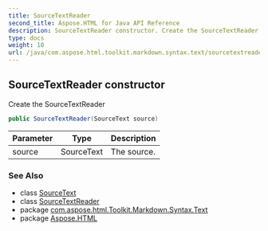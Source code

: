 ```yaml
---
title: SourceTextReader
second_title: Aspose.HTML for Java API Reference
description: SourceTextReader constructor. Create the SourceTextReader
type: docs
weight: 10
url: /java/com.aspose.html.toolkit.markdown.syntax.text/sourcetextreader/sourcetextreader/
---
```

## SourceTextReader constructor

Create the SourceTextReader

```java
public SourceTextReader(SourceText source)
```

| Parameter | Type | Description |
| --- | --- | --- |
| source | SourceText | The source. |

### See Also

* class [SourceText](../../sourcetext/)
* class [SourceTextReader](../)
* package [com.aspose.html.Toolkit.Markdown.Syntax.Text](../../sourcetextreader/)
* package [Aspose.HTML](../../../)
